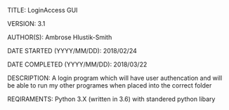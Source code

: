 TITLE: LoginAccess GUI

VERSION: 3.1

AUTHOR(S): Ambrose Hlustik-Smith

DATE STARTED (YYYY/MM/DD): 2018/02/24

DATE COMPLETED (YYYY/MM/DD): 2018/03/22

DESCRIPTION: A login program which will have user authencation and will be able to run my other programes when placed into the correct folder

REQIRAMENTS: Python 3.X (written in 3.6) with standered python libary
